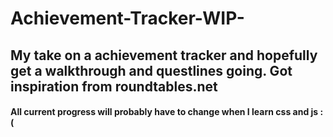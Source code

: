 # Achievement-Tracker-WIP-

## My take on a achievement tracker and hopefully get a walkthrough and questlines going. Got inspiration from roundtables.net 

#### All current progress will probably have to change when I learn css and js :(